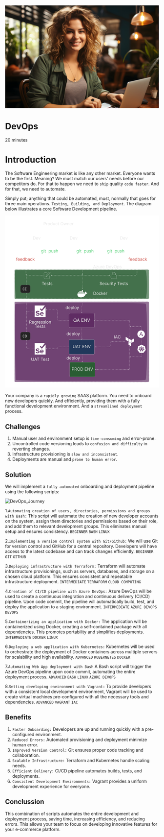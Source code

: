 ![Introduction](images/female-freelancer-portrait.jpg)
# DevOps 

20 minutes

# Introduction

The Software Engineering market is like any other market. Everyone wants to be the first. Meaning? We must match our users' needs before our competitors do. For that to happen we need to `ship` quality `code faster`. And for that, we need to automate. 

Simply put; anything that could be automated, must, normally that goes for three main operations. `Testing, Building, and Deployment`. The diagram below illustrates a core Software Development pipeline.

![sdlc](images/sdlc.png)

Your company is a `rapidly growing` SAAS platform. You need to onboard new developers quickly. And efficiently, providing them with a fully functional development environment. And a `streamlined deployment` process.

## Challenges

1. Manual user and environment setup is `time-consuming` and error-prone.
2. Uncontrolled code versioning leads to `confusion and difficulty` in reverting changes.
3. Infrastructure provisioning is `slow and inconsistent`.
4. Deployments are manual and `prone to human error`.

## Solution

We will implement a `fully automated` onboarding and deployment pipeline using the following scripts:

![DevOps_Journey](https://github.com/AleMorales9011/FORGE-OPS/blob/278e5fd944f771b2e465d0d554f45bdccdcbbccf/010-IMAGES/ForgeOps_Journey.png)

1.`Automating creation of users, directories, permissions and groups with Bash:`
This script will automate the creation of new developer accounts on the system, assign them directories and permissions based on their role, and add them to relevant development groups. This eliminates manual setup and ensures consistency.
`BEGINNER` `BASH` `LINUX`

2.`Implementing a version control system with Git/Github:`
We will use Git for version control and GitHub for a central repository. Developers will have access to the latest codebase and can track changes efficiently.
`BEGINNER` `GIT` `GITHUB`

3.`Deploying infrastructure with Terraform:`
Terraform will automate infrastructure provisionings, such as servers, databases, and storage on a chosen cloud platform. This ensures consistent and repeatable infrastructure deployment.
`INTERMEDIATE` `TERRAFORM` `CLOUD COMPUTING`

4.`Creation of CI/CD pipeline with Azure DevOps:`
Azure DevOps will be used to create a continuous integration and continuous delivery (CI/CD) pipeline. Upon code commit, the pipeline will automatically build, test, and deploy the application to a staging environment.
`INTERMEDIATE` `AZURE DEVOPS` `DEVOPS`

5.`Containerizing an application with Docker:`
The application will be containerized using Docker, creating a self-contained package with all dependencies. This promotes portability and simplifies deployments.
`INTERMEDIATE` `DOCKER` `LINUX`

6.`Deploying a web application with Kubernetes:`
Kubernetes will be used to orchestrate the deployment of Docker containers across multiple servers for scalability and high availability.
`ADVANCED` `KUBERNETES` `DOCKER`

7.`Automating Web App deployment with Bash`
A Bash script will trigger the Azure DevOps pipeline upon code commit, automating the entire deployment process.
`ADVANCED` `BASH` `LINUX` `AZURE DEVOPS`

8.`Setting developing environment with Vagrant:`
To provide developers with a consistent local development environment, Vagrant will be used to create virtual machines pre-configured with all the necessary tools and dependencies.
`ADVANCED` `VAGRANT` `IAC`


## Benefits

1. `Faster Onboarding:` Developers are up and running quickly with a pre-configured environment.
2. `Reduced Errors:` Automated provisioning and deployment minimize human error.
3. `Improved Version Control:` Git ensures proper code tracking and collaboration.
4. `Scalable Infrastructure:` Terraform and Kubernetes handle scaling needs.
5. `Efficient Delivery:` CI/CD pipeline automates builds, tests, and deployments.
6. `Consistent Development Environments:` Vagrant provides a uniform development experience for everyone.

## Conclussion

This combination of scripts automates the entire development and deployment process, saving time, increasing efficiency, and reducing errors. This allows your team to focus on developing innovative features for your e-commerce platform.

